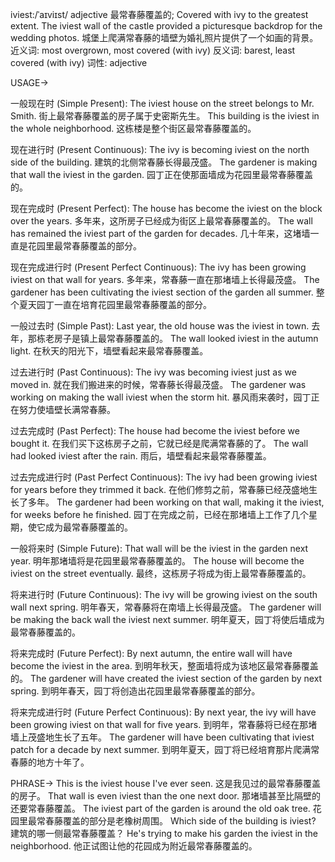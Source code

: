 iviest:/ˈaɪviɪst/
adjective
最常春藤覆盖的;
Covered with ivy to the greatest extent.
The iviest wall of the castle provided a picturesque backdrop for the wedding photos. 城堡上爬满常春藤的墙壁为婚礼照片提供了一个如画的背景。
近义词: most overgrown, most covered (with ivy)
反义词: barest, least covered (with ivy)
词性: adjective


USAGE->

一般现在时 (Simple Present):
The iviest house on the street belongs to Mr. Smith. 街上最常春藤覆盖的房子属于史密斯先生。
This building is the iviest in the whole neighborhood.  这栋楼是整个街区最常春藤覆盖的。


现在进行时 (Present Continuous):
The ivy is becoming iviest on the north side of the building.  建筑的北侧常春藤长得最茂盛。
The gardener is making that wall the iviest in the garden.  园丁正在使那面墙成为花园里最常春藤覆盖的。


现在完成时 (Present Perfect):
The house has become the iviest on the block over the years.  多年来，这所房子已经成为街区上最常春藤覆盖的。
The wall has remained the iviest part of the garden for decades.  几十年来，这堵墙一直是花园里最常春藤覆盖的部分。


现在完成进行时 (Present Perfect Continuous):
The ivy has been growing iviest on that wall for years.  多年来，常春藤一直在那堵墙上长得最茂盛。
The gardener has been cultivating the iviest section of the garden all summer.  整个夏天园丁一直在培育花园里最常春藤覆盖的部分。


一般过去时 (Simple Past):
Last year, the old house was the iviest in town.  去年，那栋老房子是镇上最常春藤覆盖的。
The wall looked iviest in the autumn light.  在秋天的阳光下，墙壁看起来最常春藤覆盖。


过去进行时 (Past Continuous):
The ivy was becoming iviest just as we moved in.  就在我们搬进来的时候，常春藤长得最茂盛。
The gardener was working on making the wall iviest when the storm hit.  暴风雨来袭时，园丁正在努力使墙壁长满常春藤。


过去完成时 (Past Perfect):
The house had become the iviest before we bought it.  在我们买下这栋房子之前，它就已经是爬满常春藤的了。
The wall had looked iviest after the rain.  雨后，墙壁看起来最常春藤覆盖。


过去完成进行时 (Past Perfect Continuous):
The ivy had been growing iviest for years before they trimmed it back.  在他们修剪之前，常春藤已经茂盛地生长了多年。
The gardener had been working on that wall, making it the iviest, for weeks before he finished.  园丁在完成之前，已经在那堵墙上工作了几个星期，使它成为最常春藤覆盖的。


一般将来时 (Simple Future):
That wall will be the iviest in the garden next year.  明年那堵墙将是花园里最常春藤覆盖的。
The house will become the iviest on the street eventually.  最终，这栋房子将成为街上最常春藤覆盖的。


将来进行时 (Future Continuous):
The ivy will be growing iviest on the south wall next spring.  明年春天，常春藤将在南墙上长得最茂盛。
The gardener will be making the back wall the iviest next summer.  明年夏天，园丁将使后墙成为最常春藤覆盖的。


将来完成时 (Future Perfect):
By next autumn, the entire wall will have become the iviest in the area.  到明年秋天，整面墙将成为该地区最常春藤覆盖的。
The gardener will have created the iviest section of the garden by next spring.  到明年春天，园丁将创造出花园里最常春藤覆盖的部分。


将来完成进行时 (Future Perfect Continuous):
By next year, the ivy will have been growing iviest on that wall for five years.  到明年，常春藤将已经在那堵墙上茂盛地生长了五年。
The gardener will have been cultivating that iviest patch for a decade by next summer.  到明年夏天，园丁将已经培育那片爬满常春藤的地方十年了。


PHRASE->
This is the iviest house I've ever seen. 这是我见过的最常春藤覆盖的房子。
That wall is even iviest than the one next door. 那堵墙甚至比隔壁的还要常春藤覆盖。
The iviest part of the garden is around the old oak tree. 花园里最常春藤覆盖的部分是老橡树周围。
Which side of the building is iviest?  建筑的哪一侧最常春藤覆盖？
He's trying to make his garden the iviest in the neighborhood. 他正试图让他的花园成为附近最常春藤覆盖的。
